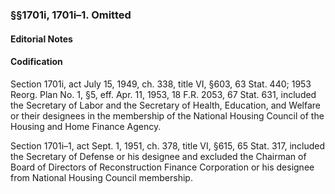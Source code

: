 ### §§1701i, 1701i–1. Omitted ###

#### **Editorial Notes** ####

#### Codification ####

Section 1701i, act July 15, 1949, ch. 338, title VI, §603, 63 Stat. 440; 1953 Reorg. Plan No. 1, §5, eff. Apr. 11, 1953, 18 F.R. 2053, 67 Stat. 631, included the Secretary of Labor and the Secretary of Health, Education, and Welfare or their designees in the membership of the National Housing Council of the Housing and Home Finance Agency.

Section 1701i–1, act Sept. 1, 1951, ch. 378, title VI, §615, 65 Stat. 317, included the Secretary of Defense or his designee and excluded the Chairman of Board of Directors of Reconstruction Finance Corporation or his designee from National Housing Council membership.